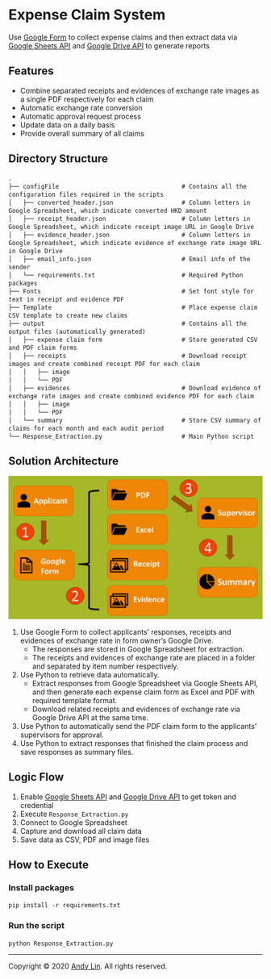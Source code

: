 # Expense Claim System
Use [Google Form](https://www.google.com/forms/about/) to collect expense claims and then extract data via [Google Sheets API](https://developers.google.com/sheets/api) and [Google Drive API](https://developers.google.com/drive) to generate reports

## Features
* Combine separated receipts and evidences of exchange rate images as a single PDF respectively for each claim
* Automatic exchange rate conversion
* Automatic approval request process
* Update data on a daily basis
* Provide overall summary of all claims

## Directory Structure
    .
    ├── configFile                                  # Contains all the configuration files required in the scripts
    │   ├── converted_header.json                   # Column letters in Google Spreadsheet, which indicate converted HKD amount
    │   ├── receipt_header.json                     # Column letters in Google Spreadsheet, which indicate receipt image URL in Google Drive
    │   ├── evidence_header.json                    # Column letters in Google Spreadsheet, which indicate evidence of exchange rate image URL in Google Drive
    │   ├── email_info.json                         # Email info of the sender
    │   └── requirements.txt                        # Required Python packages
    ├── Fonts                                       # Set font style for text in receipt and evidence PDF
    ├── Template                                    # Place expense claim CSV template to create new claims
    ├── output                                      # Contains all the output files (automatically generated)
    │   ├── expense claim form                      # Store generated CSV and PDF claim forms
    │   ├── receipts                                # Download receipt images and create combined receipt PDF for each claim
    │   │   ├── image
    │   │   └── PDF
    │   ├── evidences                               # Download evidence of exchange rate images and create combined evidence PDF for each claim
    │   │   ├── image
    │   │   └── PDF
    │   └── summary                                 # Store CSV summary of claims for each month and each audit period
    └── Response_Extraction.py                      # Main Python script

## Solution Architecture
![Solution Architecture Illustration](https://github.com/andy2167565/Expense-Claim-System/blob/335ed46701aa741a23c5adb1a4e5fd4a49ab5344/approach_1.2.png)
1. Use Google Form to collect applicants’ responses, receipts and evidences of exchange rate in form owner’s Google Drive. 
      *	The responses are stored in Google Spreadsheet for extraction.
      *	The receipts and evidences of exchange rate are placed in a folder and separated by item number respectively.
2. Use Python to retrieve data automatically.
      *	Extract responses from Google Spreadsheet via Google Sheets API, and then generate each expense claim form as Excel and PDF with required template format.
      *	Download related receipts and evidences of exchange rate via Google Drive API at the same time.
3. Use Python to automatically send the PDF claim form to the applicants’ supervisors for approval.
4. Use Python to extract responses that finished the claim process and save responses as summary files.

## Logic Flow
1.	Enable [Google Sheets API](https://developers.google.com/sheets/api/quickstart/python) and [Google Drive API](https://developers.google.com/drive/api/v3/quickstart/python) to get token and credential
2.	Execute ```Response_Extraction.py```
4.	Connect to Google Spreadsheet
5.	Capture and download all claim data
6.	Save data as CSV, PDF and image files

## How to Execute
### Install packages
```
pip install -r requirements.txt
```

### Run the script
```
python Response_Extraction.py
```
***
Copyright © 2020 [Andy Lin](https://github.com/andy2167565). All rights reserved.
